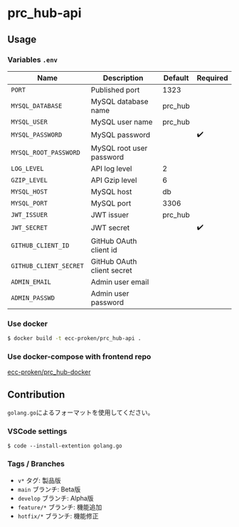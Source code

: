 # prc_hub-api

## Usage

### Variables `.env`

| Name                    | Description                 | Default   | Required           |
| ----------------------- | --------------------------- | --------- | ------------------ |
| `PORT`                  | Published port              | 1323      |                    |
| `MYSQL_DATABASE`        | MySQL database name         | prc_hub   |                    |
| `MYSQL_USER`            | MySQL user name             | prc_hub   |                    |
| `MYSQL_PASSWORD`        | MySQL password              |           | :heavy_check_mark: |
| `MYSQL_ROOT_PASSWORD`   | MySQL root user password    |           |                    |
| `LOG_LEVEL`             | API log level               | 2         |                    |
| `GZIP_LEVEL`            | API Gzip level              | 6         |                    |
| `MYSQL_HOST`            | MySQL host                  | db        |                    |
| `MYSQL_PORT`            | MySQL port                  | 3306      |                    |
| `JWT_ISSUER`            | JWT issuer                  | prc_hub   |                    |
| `JWT_SECRET`            | JWT secret                  |           | :heavy_check_mark: |
| `GITHUB_CLIENT_ID`      | GitHub OAuth client id      |           |                    |
| `GITHUB_CLIENT_SECRET`  | GitHub OAuth client secret  |           |                    |
| `ADMIN_EMAIL`           | Admin user email            |           |                    |
| `ADMIN_PASSWD`          | Admin user password         |           |                    |

### Use docker

```bash
$ docker build -t ecc-proken/prc_hub-api .
```

### Use docker-compose with frontend repo

[ecc-proken/prc_hub-docker](https://github.com/ecc-proken/prc_hub-docker)

## Contribution

`golang.go`によるフォーマットを使用してください。

### VSCode settings

```console
$ code --install-extention golang.go
```

### Tags / Branches

- `v*` タグ: 製品版
- `main` ブランチ: Beta版
- `develop` ブランチ: Alpha版
- `feature/*` ブランチ: 機能追加
- `hotfix/*` ブランチ: 機能修正